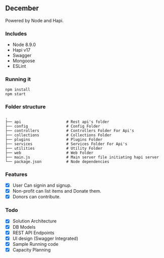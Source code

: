 ## December

Powered by Node and Hapi.

### Includes

- Node 8.9.0
- Hapi v17
- Swagger
- Mongoose
- ESLint

### Running it

```
npm install
npm start
```

### Folder structure

    .
    ├── api                    # Rest api's folder
    ├── config                 # Config Folder
    ├── controllers            # Controllers Folder For Api's
    ├── collections            # Collections Folder
    ├── plugins                # Plugins Folder
    ├── services               # Services Folder For Api's
    ├── utilities              # Utility Folder
    ├── web                    # Web Folder
    ├── main.js                # Main server file initiating hapi server
    └── package.json           # Node dependencies

### Features

- [x] User Can signin and signup.
- [x] Non-profit can list items and Donate them.
- [x] Donors can contribute.

### Todo

- [x] Solution Architecture
- [x] DB Models
- [x] REST API Endpoints
- [X] UI design (Swagger Integrated)
- [x] Sample Running code
- [x] Capacity Planning
